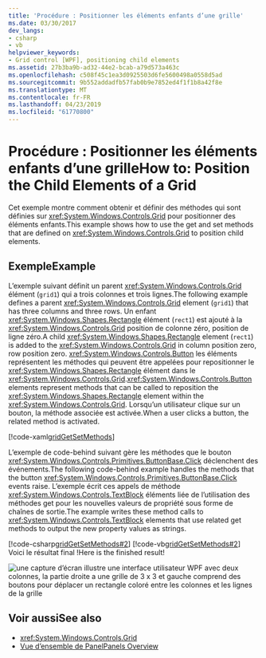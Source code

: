 ```yaml
---
title: 'Procédure : Positionner les éléments enfants d’une grille'
ms.date: 03/30/2017
dev_langs:
- csharp
- vb
helpviewer_keywords:
- Grid control [WPF], positioning child elements
ms.assetid: 27b3ba9b-ad32-44e2-bcab-a79d573a463c
ms.openlocfilehash: c508f45c1ea3d0925503d6fe5600498a0558d5ad
ms.sourcegitcommit: 9b552addadfb57fab0b9e7852ed4f1f1b8a42f8e
ms.translationtype: MT
ms.contentlocale: fr-FR
ms.lasthandoff: 04/23/2019
ms.locfileid: "61770800"
---
```

# <a name="how-to-position-the-child-elements-of-a-grid"></a><span data-ttu-id="55c38-102">Procédure : Positionner les éléments enfants d’une grille</span><span class="sxs-lookup"><span data-stu-id="55c38-102">How to: Position the Child Elements of a Grid</span></span>
<span data-ttu-id="55c38-103">Cet exemple montre comment obtenir et définir des méthodes qui sont définies sur <xref:System.Windows.Controls.Grid> pour positionner des éléments enfants.</span><span class="sxs-lookup"><span data-stu-id="55c38-103">This example shows how to use the get and set methods that are defined on <xref:System.Windows.Controls.Grid> to position child elements.</span></span>  
  
## <a name="example"></a><span data-ttu-id="55c38-104">Exemple</span><span class="sxs-lookup"><span data-stu-id="55c38-104">Example</span></span>  
 <span data-ttu-id="55c38-105">L’exemple suivant définit un parent <xref:System.Windows.Controls.Grid> élément (`grid1`) qui a trois colonnes et trois lignes.</span><span class="sxs-lookup"><span data-stu-id="55c38-105">The following example defines a parent <xref:System.Windows.Controls.Grid> element (`grid1`) that has three columns and three rows.</span></span> <span data-ttu-id="55c38-106">Un enfant <xref:System.Windows.Shapes.Rectangle> élément (`rect1`) est ajouté à la <xref:System.Windows.Controls.Grid> position de colonne zéro, position de ligne zéro.</span><span class="sxs-lookup"><span data-stu-id="55c38-106">A child <xref:System.Windows.Shapes.Rectangle> element (`rect1`) is added to the <xref:System.Windows.Controls.Grid> in column position zero, row position zero.</span></span> <span data-ttu-id="55c38-107"><xref:System.Windows.Controls.Button> les éléments représentent les méthodes qui peuvent être appelées pour repositionner le <xref:System.Windows.Shapes.Rectangle> élément dans le <xref:System.Windows.Controls.Grid>.</span><span class="sxs-lookup"><span data-stu-id="55c38-107"><xref:System.Windows.Controls.Button> elements represent methods that can be called to reposition the <xref:System.Windows.Shapes.Rectangle> element within the <xref:System.Windows.Controls.Grid>.</span></span> <span data-ttu-id="55c38-108">Lorsqu’un utilisateur clique sur un bouton, la méthode associée est activée.</span><span class="sxs-lookup"><span data-stu-id="55c38-108">When a user clicks a button, the related method is activated.</span></span>  
  
 [!code-xaml[gridGetSetMethods](~/samples/snippets/csharp/VS_Snippets_Wpf/gridGetSetMethods/CSharp/Window1.xaml)]  
  
 <span data-ttu-id="55c38-109">L’exemple de code-behind suivant gère les méthodes que le bouton <xref:System.Windows.Controls.Primitives.ButtonBase.Click> déclenchent des événements.</span><span class="sxs-lookup"><span data-stu-id="55c38-109">The following code-behind example handles the methods that the button <xref:System.Windows.Controls.Primitives.ButtonBase.Click> events raise.</span></span> <span data-ttu-id="55c38-110">L’exemple écrit ces appels de méthode <xref:System.Windows.Controls.TextBlock> éléments liée de l’utilisation des méthodes get pour les nouvelles valeurs de propriété sous forme de chaînes de sortie.</span><span class="sxs-lookup"><span data-stu-id="55c38-110">The example writes these method calls to <xref:System.Windows.Controls.TextBlock> elements that use related get methods to output the new property values as strings.</span></span>  
  
 [!code-csharp[gridGetSetMethods#2](~/samples/snippets/csharp/VS_Snippets_Wpf/gridGetSetMethods/CSharp/Window1.xaml.cs#2)]
 [!code-vb[gridGetSetMethods#2](~/samples/snippets/visualbasic/VS_Snippets_Wpf/gridGetSetMethods/VisualBasic/Window1.xaml.vb#2)]  
 <span data-ttu-id="55c38-111">Voici le résultat final !</span><span class="sxs-lookup"><span data-stu-id="55c38-111">Here is the finished result!</span></span>
 
 ![une capture d’écran illustre une interface utilisateur WPF avec deux colonnes, la partie droite a une grille de 3 x 3 et gauche comprend des boutons pour déplacer un rectangle coloré entre les colonnes et les lignes de la grille](././media/grid-methods-sample.png) 
  
## <a name="see-also"></a><span data-ttu-id="55c38-113">Voir aussi</span><span class="sxs-lookup"><span data-stu-id="55c38-113">See also</span></span>

- <xref:System.Windows.Controls.Grid>
- [<span data-ttu-id="55c38-114">Vue d’ensemble de Panel</span><span class="sxs-lookup"><span data-stu-id="55c38-114">Panels Overview</span></span>](panels-overview.md)
